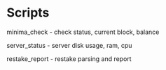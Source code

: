 # Scripts
minima_check - check status, current block, balance

server_status - server disk usage, ram, cpu

restake_report - restake parsing and report
